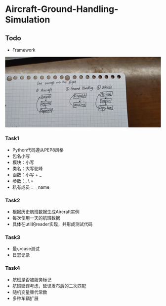 # Aircraft-Ground-Handling-Simulation

## Todo
- Framework

![](./docs/pic/framework.jpg)

### Task1
- Python代码遵从PEP8风格
- 包名小写
- 模块：小写
- 类名：大写驼峰
- 函数：小写 + _
- 参数：, \ =
- 私有成员：__name

### Task2
- 根据历史航班数据生成Aircraft实例
- 每次使用一天的航班数据
- 具体在util的reader实现，并形成测试代码

### Task3
- 最小case测试
- 日志记录

### Task4
- 航班是否被服务标记
- 航班延误考虑，延误发布后的二次匹配
- 随机变量替代常数
- 多种车辆扩展
